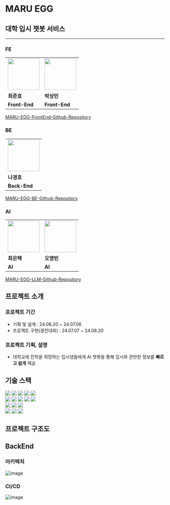# MARU EGG

## 대학 입시 챗봇 서비스

 
---

### FE

<table>
  <tr>
    <td>
        <a href="https://github.com/swgvenghy">
            <img src="https://avatars.githubusercontent.com/u/127816010?v=4" width="100px" />
        </a>
    </td>
    <td>
        <a href="https://github.com/sangmaaaaan">
            <img src="https://avatars.githubusercontent.com/u/96802538?v=4" width="100px" />
        </a>
    </td>
  </tr>
  <tr>
    <td><b>최준호</b></td>
    <td><b>박상민</b></td>
  </tr>
  <tr>
    <td><b>Front-End</b></td>
    <td><b>Front-End</b></td>
  </tr>
</table>

[MARU-EGG-FrontEnd-Github-Repository](https://github.com/MARU-EGG/MARU_EGG_FE)

### BE

<table>
  <tr>
    <td>
        <a href="https://github.com/Hoya324">
            <img src="https://avatars.githubusercontent.com/u/96857599?v=4" width="100px" />
        </a>
    </td>
  </tr>
  <tr>
    <td><b>나경호</b></td>
  </tr>
  <tr>
    <td><b>Back-End</b></td>
  </tr>
</table>

[MARU-EGG-BE-Github-Repository](https://github.com/MARU-EGG/MARU_EGG_BE)

### AI

<table>
  <tr>
    <td>
        <a href="https://github.com/euntaek4187">
            <img src="https://avatars.githubusercontent.com/u/108321588?v=4" width="100px" />
        </a>
    </td>
    <td>
        <a href="https://avatars.githubusercontent.com/u/64066925?v=4">
            <img src="https://avatars.githubusercontent.com/u/64066925?v=4" width="100px" />
        </a>
    </td>
  </tr>
  <tr>
    <td><b>최은택</b></td>
    <td><b>오명빈</b></td>
  </tr>
  <tr>
    <td><b>AI</b></td>
    <td><b>AI</b></td>
  </tr>
</table>

[MARU-EGG-LLM-Github-Repository](https://github.com/MARU-EGG/MARU_EGG_LLM)

## 프로젝트 소개

### 프로젝트 기간

- 기획 및 설계 : 24.06.20 ~ 24.07.06
- 프로젝트 구현(경진대회) : 24.07.07 ~ 24.08.20

### 프로젝트 기획, 설명

- 대학교에 진학을 희망하는 입시생들에게 AI 챗봇을 통해 입시와 관련한 정보를 **빠르고 쉽게** 제공

## 기술 스택

<div align=left>
<img src="https://img.shields.io/badge/java 17-007396?style=for-the-badge&logo=java&logoColor=white">
<img src="https://img.shields.io/badge/springboot 3.3.0-6DB33F?style=for-the-badge&logo=springboot&logoColor=white">
<img src="https://img.shields.io/badge/spring security-6DB33F?style=for-the-badge&logo=springsecurity&logoColor=white">
<img src="https://img.shields.io/badge/spring data jpa-6DB33F?style=for-the-badge&logo=spring&logoColor=white">
<img src="https://img.shields.io/badge/WEB FLUX-6DB33F?style=for-the-badge&logo=spring&logoColor=white">

<br>
<img src="https://img.shields.io/badge/gradle 8.8-02303A?style=for-the-badge&logo=gradle&logoColor=white">
<img src="https://img.shields.io/badge/junit5-25A162?style=for-the-badge&logo=junit5&logoColor=white">
<img src="https://img.shields.io/badge/testcontainers-2496ED?style=for-the-badge&logo=docker&logoColor=white">
<img src="https://img.shields.io/badge/mysql 8.0-4479A1?style=for-the-badge&logo=mysql&logoColor=white">
<img src="https://img.shields.io/badge/swagger-25A16?style=for-the-badge&logo=swagger&logoColor=white">

<br>

<img src="https://img.shields.io/badge/nginx-009639?style=for-the-badge&logo=nginx&logoColor=white">
<img src="https://img.shields.io/badge/amazon aws-232F3E?style=for-the-badge&logo=amazonaws&logoColor=white">
<img src="https://img.shields.io/badge/github actions-2088FF?style=for-the-badge&logo=githubactions&logoColor=white">
<br>

<img src="https://img.shields.io/badge/github-181717?style=for-the-badge&logo=github&logoColor=white">
<img src="https://img.shields.io/badge/git-F05032?style=for-the-badge&logo=git&logoColor=white">
<img src="https://img.shields.io/badge/notion-000000?style=for-the-badge&logo=notion&logoColor=white">
</div>

## 프로젝트 구조도

## BackEnd

### 아키텍처

![image](https://github.com/user-attachments/assets/d08e61f8-431d-45d2-95b6-c019baa6aea8)


### CI/CD

![image](https://github.com/user-attachments/assets/11813edb-7240-4e1c-b797-d31f1ab4d578)


